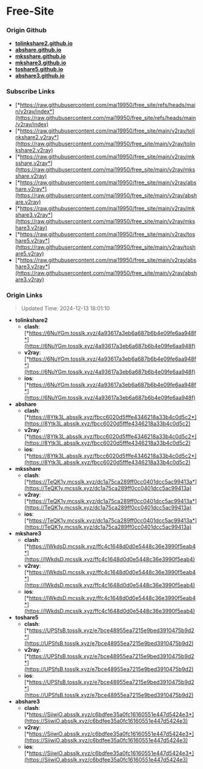 # Free-Site

### Origin Github

- [**tolinkshare2.github.io**](https://github.com/tolinkshare2/tolinkshare2.github.io)
- [**abshare.github.io**](https://github.com/abshare/abshare.github.io)
- [**mksshare.github.io**](https://github.com/mksshare/mksshare.github.io)
- [**mkshare3.github.io**](https://github.com/mkshare3/mkshare3.github.io)
- [**toshare5.github.io**](https://github.com/toshare5/toshare5.github.io)
- [**abshare3.github.io**](https://github.com/abshare3/abshare3.github.io)

### Subscribe Links

- [*https://raw.githubusercontent.com/mai19950/free_site/refs/heads/main/v2ray/index*](https://raw.githubusercontent.com/mai19950/free_site/refs/heads/main/v2ray/index)
- [*https://raw.githubusercontent.com/mai19950/free_site/main/v2ray/tolinkshare2.v2ray*](https://raw.githubusercontent.com/mai19950/free_site/main/v2ray/tolinkshare2.v2ray)
- [*https://raw.githubusercontent.com/mai19950/free_site/main/v2ray/mksshare.v2ray*](https://raw.githubusercontent.com/mai19950/free_site/main/v2ray/mksshare.v2ray)
- [*https://raw.githubusercontent.com/mai19950/free_site/main/v2ray/abshare.v2ray*](https://raw.githubusercontent.com/mai19950/free_site/main/v2ray/abshare.v2ray)
- [*https://raw.githubusercontent.com/mai19950/free_site/main/v2ray/mkshare3.v2ray*](https://raw.githubusercontent.com/mai19950/free_site/main/v2ray/mkshare3.v2ray)
- [*https://raw.githubusercontent.com/mai19950/free_site/main/v2ray/toshare5.v2ray*](https://raw.githubusercontent.com/mai19950/free_site/main/v2ray/toshare5.v2ray)
- [*https://raw.githubusercontent.com/mai19950/free_site/main/v2ray/abshare3.v2ray*](https://raw.githubusercontent.com/mai19950/free_site/main/v2ray/abshare3.v2ray)

### Origin Links

> Updated Time: 2024-12-13 18:01:10

- **tolinkshare2**
  - **clash**: [*https://6NuYGm.tosslk.xyz/4a93617a3eb6a687b6b4e09fe6aa948f*](https://6NuYGm.tosslk.xyz/4a93617a3eb6a687b6b4e09fe6aa948f)
  - **v2ray**: [*https://6NuYGm.tosslk.xyz/4a93617a3eb6a687b6b4e09fe6aa948f*](https://6NuYGm.tosslk.xyz/4a93617a3eb6a687b6b4e09fe6aa948f)
  - **ios**: [*https://6NuYGm.tosslk.xyz/4a93617a3eb6a687b6b4e09fe6aa948f*](https://6NuYGm.tosslk.xyz/4a93617a3eb6a687b6b4e09fe6aa948f)
- **abshare**
  - **clash**: [*https://8Ytk3L.absslk.xyz/fbcc6020d5fffe4346218a33b4c0d5c2*](https://8Ytk3L.absslk.xyz/fbcc6020d5fffe4346218a33b4c0d5c2)
  - **v2ray**: [*https://8Ytk3L.absslk.xyz/fbcc6020d5fffe4346218a33b4c0d5c2*](https://8Ytk3L.absslk.xyz/fbcc6020d5fffe4346218a33b4c0d5c2)
  - **ios**: [*https://8Ytk3L.absslk.xyz/fbcc6020d5fffe4346218a33b4c0d5c2*](https://8Ytk3L.absslk.xyz/fbcc6020d5fffe4346218a33b4c0d5c2)
- **mksshare**
  - **clash**: [*https://TeQK1y.mcsslk.xyz/dc1a75ca289ff0cc0401dcc5ac99413a*](https://TeQK1y.mcsslk.xyz/dc1a75ca289ff0cc0401dcc5ac99413a)
  - **v2ray**: [*https://TeQK1y.mcsslk.xyz/dc1a75ca289ff0cc0401dcc5ac99413a*](https://TeQK1y.mcsslk.xyz/dc1a75ca289ff0cc0401dcc5ac99413a)
  - **ios**: [*https://TeQK1y.mcsslk.xyz/dc1a75ca289ff0cc0401dcc5ac99413a*](https://TeQK1y.mcsslk.xyz/dc1a75ca289ff0cc0401dcc5ac99413a)
- **mkshare3**
  - **clash**: [*https://IWkdsD.mcsslk.xyz/ffc4c1648d0d0e5448c36e3990f5eab4*](https://IWkdsD.mcsslk.xyz/ffc4c1648d0d0e5448c36e3990f5eab4)
  - **v2ray**: [*https://IWkdsD.mcsslk.xyz/ffc4c1648d0d0e5448c36e3990f5eab4*](https://IWkdsD.mcsslk.xyz/ffc4c1648d0d0e5448c36e3990f5eab4)
  - **ios**: [*https://IWkdsD.mcsslk.xyz/ffc4c1648d0d0e5448c36e3990f5eab4*](https://IWkdsD.mcsslk.xyz/ffc4c1648d0d0e5448c36e3990f5eab4)
- **toshare5**
  - **clash**: [*https://UPSfsB.tosslk.xyz/e7bce48955ea7215e9bed3910475b9d2*](https://UPSfsB.tosslk.xyz/e7bce48955ea7215e9bed3910475b9d2)
  - **v2ray**: [*https://UPSfsB.tosslk.xyz/e7bce48955ea7215e9bed3910475b9d2*](https://UPSfsB.tosslk.xyz/e7bce48955ea7215e9bed3910475b9d2)
  - **ios**: [*https://UPSfsB.tosslk.xyz/e7bce48955ea7215e9bed3910475b9d2*](https://UPSfsB.tosslk.xyz/e7bce48955ea7215e9bed3910475b9d2)
- **abshare3**
  - **clash**: [*https://SiiwiO.absslk.xyz/c6bdfee35a0fc16160551e447d5424e3*](https://SiiwiO.absslk.xyz/c6bdfee35a0fc16160551e447d5424e3)
  - **v2ray**: [*https://SiiwiO.absslk.xyz/c6bdfee35a0fc16160551e447d5424e3*](https://SiiwiO.absslk.xyz/c6bdfee35a0fc16160551e447d5424e3)
  - **ios**: [*https://SiiwiO.absslk.xyz/c6bdfee35a0fc16160551e447d5424e3*](https://SiiwiO.absslk.xyz/c6bdfee35a0fc16160551e447d5424e3)
